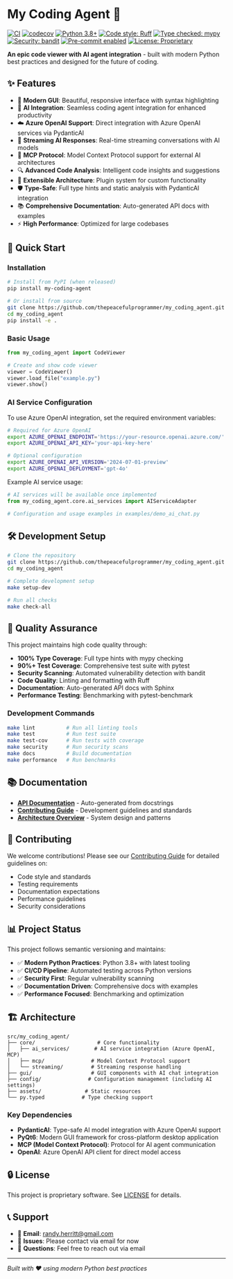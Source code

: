 # My Coding Agent 🚀

[![CI](https://github.com/thepeacefulprogrammer/my_coding_agent/workflows/CI/badge.svg)](https://github.com/thepeacefulprogrammer/my_coding_agent/actions)
[![codecov](https://codecov.io/gh/thepeacefulprogrammer/my_coding_agent/branch/main/graph/badge.svg)](https://codecov.io/gh/thepeacefulprogrammer/my_coding_agent)
[![Python 3.8+](https://img.shields.io/badge/python-3.8+-blue.svg)](https://www.python.org/downloads/)
[![Code style: Ruff](https://img.shields.io/badge/code%20style-ruff-000000.svg)](https://github.com/astral-sh/ruff)
[![Type checked: mypy](https://img.shields.io/badge/type%20checked-mypy-blue.svg)](https://github.com/python/mypy)
[![Security: bandit](https://img.shields.io/badge/security-bandit-green.svg)](https://github.com/PyCQA/bandit)
[![Pre-commit enabled](https://img.shields.io/badge/pre--commit-enabled-brightgreen?logo=pre-commit&logoColor=white)](https://github.com/pre-commit/pre-commit)
[![License: Proprietary](https://img.shields.io/badge/license-Proprietary-red.svg)](LICENSE)

**An epic code viewer with AI agent integration** - built with modern Python best practices and designed for the future of coding.

## ✨ Features

- 🎨 **Modern GUI**: Beautiful, responsive interface with syntax highlighting
- 🤖 **AI Integration**: Seamless coding agent integration for enhanced productivity
- ☁️ **Azure OpenAI Support**: Direct integration with Azure OpenAI services via PydanticAI
- 🔄 **Streaming AI Responses**: Real-time streaming conversations with AI models
- 🔌 **MCP Protocol**: Model Context Protocol support for external AI architectures
- 🔍 **Advanced Code Analysis**: Intelligent code insights and suggestions
- 🎯 **Extensible Architecture**: Plugin system for custom functionality
- 🛡️ **Type-Safe**: Full type hints and static analysis with PydanticAI integration
- 📚 **Comprehensive Documentation**: Auto-generated API docs with examples
- ⚡ **High Performance**: Optimized for large codebases

## 🚀 Quick Start

### Installation

```bash
# Install from PyPI (when released)
pip install my-coding-agent

# Or install from source
git clone https://github.com/thepeacefulprogrammer/my_coding_agent.git
cd my_coding_agent
pip install -e .
```

### Basic Usage

```python
from my_coding_agent import CodeViewer

# Create and show code viewer
viewer = CodeViewer()
viewer.load_file("example.py")
viewer.show()
```

### AI Service Configuration

To use Azure OpenAI integration, set the required environment variables:

```bash
# Required for Azure OpenAI
export AZURE_OPENAI_ENDPOINT='https://your-resource.openai.azure.com/'
export AZURE_OPENAI_API_KEY='your-api-key-here'

# Optional configuration
export AZURE_OPENAI_API_VERSION='2024-07-01-preview'
export AZURE_OPENAI_DEPLOYMENT='gpt-4o'
```

Example AI service usage:

```python
# AI services will be available once implemented
from my_coding_agent.core.ai_services import AIServiceAdapter

# Configuration and usage examples in examples/demo_ai_chat.py
```

## 🛠️ Development Setup

```bash
# Clone the repository
git clone https://github.com/thepeacefulprogrammer/my_coding_agent.git
cd my_coding_agent

# Complete development setup
make setup-dev

# Run all checks
make check-all
```

## 🧪 Quality Assurance

This project maintains high code quality through:

- **100% Type Coverage**: Full type hints with mypy checking
- **90%+ Test Coverage**: Comprehensive test suite with pytest
- **Security Scanning**: Automated vulnerability detection with bandit
- **Code Quality**: Linting and formatting with Ruff
- **Documentation**: Auto-generated API docs with Sphinx
- **Performance Testing**: Benchmarking with pytest-benchmark

### Development Commands

```bash
make lint          # Run all linting tools
make test          # Run test suite
make test-cov      # Run tests with coverage
make security      # Run security scans
make docs          # Build documentation
make performance   # Run benchmarks
```

## 📚 Documentation

- **[API Documentation](https://thepeacefulprogrammer.github.io/my_coding_agent)** - Auto-generated from docstrings
- **[Contributing Guide](docs/CONTRIBUTING.md)** - Development guidelines and standards
- **[Architecture Overview](docs/architecture.md)** - System design and patterns

## 🤝 Contributing

We welcome contributions! Please see our [Contributing Guide](docs/CONTRIBUTING.md) for detailed guidelines on:

- Code style and standards
- Testing requirements
- Documentation expectations
- Performance guidelines
- Security considerations

## 📊 Project Status

This project follows semantic versioning and maintains:

- ✅ **Modern Python Practices**: Python 3.8+ with latest tooling
- ✅ **CI/CD Pipeline**: Automated testing across Python versions
- ✅ **Security First**: Regular vulnerability scanning
- ✅ **Documentation Driven**: Comprehensive docs with examples
- ✅ **Performance Focused**: Benchmarking and optimization

## 🏗️ Architecture

```
src/my_coding_agent/
├── core/                    # Core functionality
│   ├── ai_services/        # AI service integration (Azure OpenAI, MCP)
│   ├── mcp/               # Model Context Protocol support
│   └── streaming/         # Streaming response handling
├── gui/                   # GUI components with AI chat integration
├── config/               # Configuration management (including AI settings)
├── assets/              # Static resources
└── py.typed            # Type checking support
```

### Key Dependencies

- **PydanticAI**: Type-safe AI model integration with Azure OpenAI support
- **PyQt6**: Modern GUI framework for cross-platform desktop application
- **MCP (Model Context Protocol)**: Protocol for AI agent communication
- **OpenAI**: Azure OpenAI API client for direct model access

## 🔒 License

This project is proprietary software. See [LICENSE](LICENSE) for details.

## 📞 Support

- 📧 **Email**: randy.herritt@gmail.com
- 🐛 **Issues**: Please contact via email for now
- 💬 **Questions**: Feel free to reach out via email

---

*Built with ❤️ using modern Python best practices*
